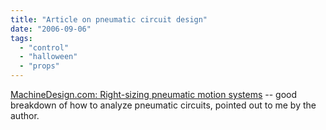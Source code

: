 ```yaml
---
title: "Article on pneumatic circuit design"
date: "2006-09-06"
tags: 
  - "control"
  - "halloween"
  - "props"
---
```


[MachineDesign.com: Right-sizing pneumatic motion systems](http://www.machinedesign.com/ASP/viewSelectedArticle.asp?strArticleId=56483&strSite=MDSite&Screen=FLUID&catId=370 "MachineDesign.com: Right-sizing pneumatic motion systems") -- good breakdown of how to analyze pneumatic circuits, pointed out to me by the author.
